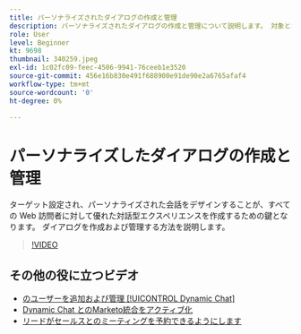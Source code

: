 ```yaml
---
title: パーソナライズされたダイアログの作成と管理
description: パーソナライズされたダイアログの作成と管理について説明します。 対象となりパーソナライズされた会話をデザインすることが、すべての Web 訪問者に対して優れた対話型エクスペリエンスを作成する上での鍵となります。
role: User
level: Beginner
kt: 9698
thumbnail: 340259.jpeg
exl-id: 1c02fc09-feec-4506-9941-76ceeb1e3520
source-git-commit: 456e16b830e491f688900e91de90e2a6765afaf4
workflow-type: tm+mt
source-wordcount: '0'
ht-degree: 0%

---
```


# パーソナライズしたダイアログの作成と管理

ターゲット設定され、パーソナライズされた会話をデザインすることが、すべての Web 訪問者に対して優れた対話型エクスペリエンスを作成するための鍵となります。 ダイアログを作成および管理する方法を説明します。

>[!VIDEO](https://video.tv.adobe.com/v/340259/?quality=12&learn=on)

## その他の役に立つビデオ

* [のユーザーを追加および管理 [!UICONTROL Dynamic Chat]](user-management.md)
* [Dynamic Chat とのMarketo統合をアクティブ化](marketo-integration.md)
* [リードがセールスとのミーティングを予約できるようにします](meeting-booking.md)
